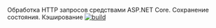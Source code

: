 Обработка HTTP запросов средствами ASP.NET Core. Сохранение состояния. Кэширование
[![build](https://github.com/lefas13/CustomDB/actions/workflows/blank.yml/badge.svg?branch=lab3)](https://github.com/lefas13/CustomDB/actions/workflows/blank.yml)
